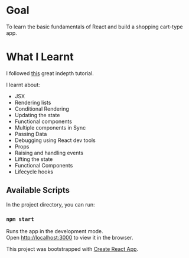 
# Goal

To learn the basic fundamentals of React and build a shopping cart-type app. 

# What I Learnt

I followed [this](https://hackr.io/tutorial/react-crash-course-2018-react-tutorial-with-examples) great indepth tutorial. 

I learnt about:
- JSX
- Rendering lists
- Conditional Rendering
- Updating the state
- Functional components
- Multiple components in Sync
- Passing Data 
- Debugging using React dev tools
- Props
- Raising and handling events
- Lifting the state
- Functional Components
- Lifecycle hooks

## Available Scripts

In the project directory, you can run:

### `npm start`

Runs the app in the development mode.<br>
Open [http://localhost:3000](http://localhost:3000) to view it in the browser.

This project was bootstrapped with [Create React App](https://github.com/facebook/create-react-app).

